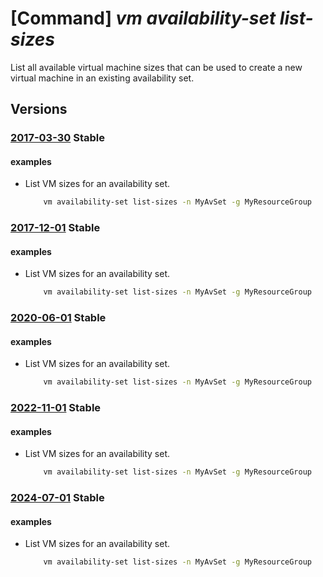 # [Command] _vm availability-set list-sizes_

List all available virtual machine sizes that can be used to create a new virtual machine in an existing availability set.

## Versions

### [2017-03-30](/Resources/mgmt-plane/L3N1YnNjcmlwdGlvbnMve30vcmVzb3VyY2Vncm91cHMve30vcHJvdmlkZXJzL21pY3Jvc29mdC5jb21wdXRlL2F2YWlsYWJpbGl0eXNldHMve30vdm1zaXplcw==/2017-03-30.xml) **Stable**

<!-- mgmt-plane /subscriptions/{}/resourcegroups/{}/providers/microsoft.compute/availabilitysets/{}/vmsizes 2017-03-30 -->

#### examples

- List VM sizes for an availability set.
    ```bash
        vm availability-set list-sizes -n MyAvSet -g MyResourceGroup
    ```

### [2017-12-01](/Resources/mgmt-plane/L3N1YnNjcmlwdGlvbnMve30vcmVzb3VyY2Vncm91cHMve30vcHJvdmlkZXJzL21pY3Jvc29mdC5jb21wdXRlL2F2YWlsYWJpbGl0eXNldHMve30vdm1zaXplcw==/2017-12-01.xml) **Stable**

<!-- mgmt-plane /subscriptions/{}/resourcegroups/{}/providers/microsoft.compute/availabilitysets/{}/vmsizes 2017-12-01 -->

#### examples

- List VM sizes for an availability set.
    ```bash
        vm availability-set list-sizes -n MyAvSet -g MyResourceGroup
    ```

### [2020-06-01](/Resources/mgmt-plane/L3N1YnNjcmlwdGlvbnMve30vcmVzb3VyY2Vncm91cHMve30vcHJvdmlkZXJzL21pY3Jvc29mdC5jb21wdXRlL2F2YWlsYWJpbGl0eXNldHMve30vdm1zaXplcw==/2020-06-01.xml) **Stable**

<!-- mgmt-plane /subscriptions/{}/resourcegroups/{}/providers/microsoft.compute/availabilitysets/{}/vmsizes 2020-06-01 -->

#### examples

- List VM sizes for an availability set.
    ```bash
        vm availability-set list-sizes -n MyAvSet -g MyResourceGroup
    ```

### [2022-11-01](/Resources/mgmt-plane/L3N1YnNjcmlwdGlvbnMve30vcmVzb3VyY2Vncm91cHMve30vcHJvdmlkZXJzL21pY3Jvc29mdC5jb21wdXRlL2F2YWlsYWJpbGl0eXNldHMve30vdm1zaXplcw==/2022-11-01.xml) **Stable**

<!-- mgmt-plane /subscriptions/{}/resourcegroups/{}/providers/microsoft.compute/availabilitysets/{}/vmsizes 2022-11-01 -->

#### examples

- List VM sizes for an availability set.
    ```bash
        vm availability-set list-sizes -n MyAvSet -g MyResourceGroup
    ```

### [2024-07-01](/Resources/mgmt-plane/L3N1YnNjcmlwdGlvbnMve30vcmVzb3VyY2Vncm91cHMve30vcHJvdmlkZXJzL21pY3Jvc29mdC5jb21wdXRlL2F2YWlsYWJpbGl0eXNldHMve30vdm1zaXplcw==/2024-07-01.xml) **Stable**

<!-- mgmt-plane /subscriptions/{}/resourcegroups/{}/providers/microsoft.compute/availabilitysets/{}/vmsizes 2024-07-01 -->

#### examples

- List VM sizes for an availability set.
    ```bash
        vm availability-set list-sizes -n MyAvSet -g MyResourceGroup
    ```
